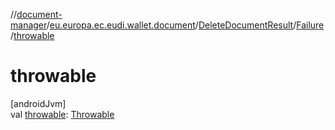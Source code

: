 //[document-manager](../../../../index.md)/[eu.europa.ec.eudi.wallet.document](../../index.md)/[DeleteDocumentResult](../index.md)/[Failure](index.md)/[throwable](throwable.md)

# throwable

[androidJvm]\
val [throwable](throwable.md): [Throwable](https://kotlinlang.org/api/latest/jvm/stdlib/kotlin/-throwable/index.html)
